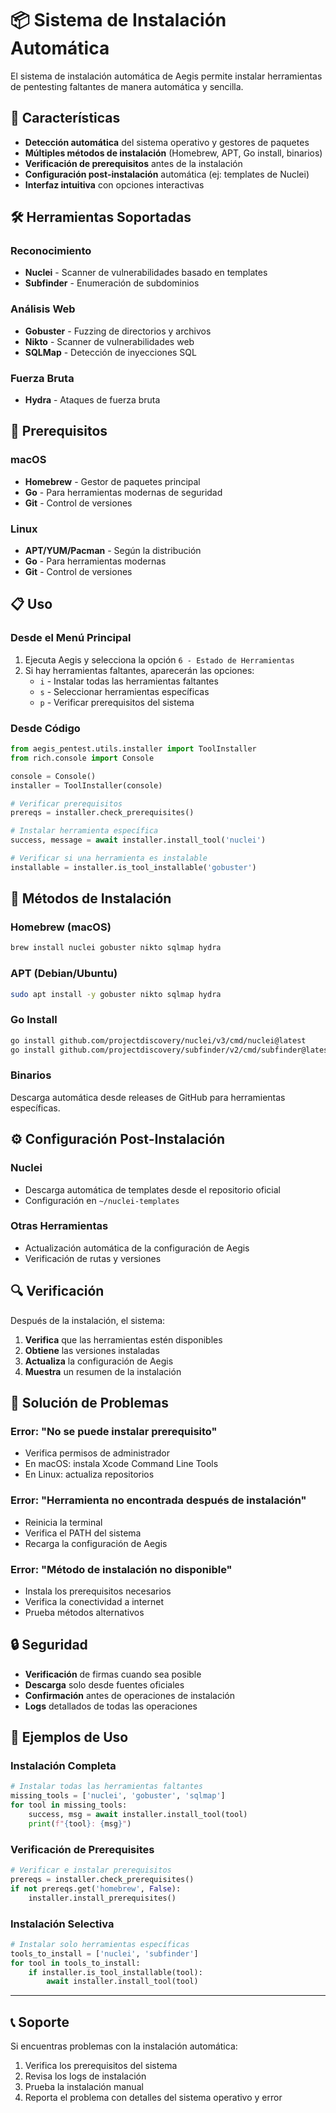 # 📦 Sistema de Instalación Automática

El sistema de instalación automática de Aegis permite instalar herramientas de pentesting faltantes de manera automática y sencilla.

## 🚀 Características

- **Detección automática** del sistema operativo y gestores de paquetes
- **Múltiples métodos de instalación** (Homebrew, APT, Go install, binarios)
- **Verificación de prerequisitos** antes de la instalación
- **Configuración post-instalación** automática (ej: templates de Nuclei)
- **Interfaz intuitiva** con opciones interactivas

## 🛠️ Herramientas Soportadas

### Reconocimiento
- **Nuclei** - Scanner de vulnerabilidades basado en templates
- **Subfinder** - Enumeración de subdominios

### Análisis Web
- **Gobuster** - Fuzzing de directorios y archivos
- **Nikto** - Scanner de vulnerabilidades web
- **SQLMap** - Detección de inyecciones SQL

### Fuerza Bruta
- **Hydra** - Ataques de fuerza bruta

## 🔧 Prerequisitos

### macOS
- **Homebrew** - Gestor de paquetes principal
- **Go** - Para herramientas modernas de seguridad
- **Git** - Control de versiones

### Linux
- **APT/YUM/Pacman** - Según la distribución
- **Go** - Para herramientas modernas
- **Git** - Control de versiones

## 📋 Uso

### Desde el Menú Principal

1. Ejecuta Aegis y selecciona la opción `6 - Estado de Herramientas`
2. Si hay herramientas faltantes, aparecerán las opciones:
   - `i` - Instalar todas las herramientas faltantes
   - `s` - Seleccionar herramientas específicas
   - `p` - Verificar prerequisitos del sistema

### Desde Código

```python
from aegis_pentest.utils.installer import ToolInstaller
from rich.console import Console

console = Console()
installer = ToolInstaller(console)

# Verificar prerequisitos
prereqs = installer.check_prerequisites()

# Instalar herramienta específica
success, message = await installer.install_tool('nuclei')

# Verificar si una herramienta es instalable
installable = installer.is_tool_installable('gobuster')
```

## 🎯 Métodos de Instalación

### Homebrew (macOS)
```bash
brew install nuclei gobuster nikto sqlmap hydra
```

### APT (Debian/Ubuntu)
```bash
sudo apt install -y gobuster nikto sqlmap hydra
```

### Go Install
```bash
go install github.com/projectdiscovery/nuclei/v3/cmd/nuclei@latest
go install github.com/projectdiscovery/subfinder/v2/cmd/subfinder@latest
```

### Binarios
Descarga automática desde releases de GitHub para herramientas específicas.

## ⚙️ Configuración Post-Instalación

### Nuclei
- Descarga automática de templates desde el repositorio oficial
- Configuración en `~/nuclei-templates`

### Otras Herramientas
- Actualización automática de la configuración de Aegis
- Verificación de rutas y versiones

## 🔍 Verificación

Después de la instalación, el sistema:

1. **Verifica** que las herramientas estén disponibles
2. **Obtiene** las versiones instaladas
3. **Actualiza** la configuración de Aegis
4. **Muestra** un resumen de la instalación

## 🚨 Solución de Problemas

### Error: "No se puede instalar prerequisito"
- Verifica permisos de administrador
- En macOS: instala Xcode Command Line Tools
- En Linux: actualiza repositorios

### Error: "Herramienta no encontrada después de instalación"
- Reinicia la terminal
- Verifica el PATH del sistema
- Recarga la configuración de Aegis

### Error: "Método de instalación no disponible"
- Instala los prerequisitos necesarios
- Verifica la conectividad a internet
- Prueba métodos alternativos

## 🔒 Seguridad

- **Verificación** de firmas cuando sea posible
- **Descarga** solo desde fuentes oficiales
- **Confirmación** antes de operaciones de instalación
- **Logs** detallados de todas las operaciones

## 🌟 Ejemplos de Uso

### Instalación Completa
```python
# Instalar todas las herramientas faltantes
missing_tools = ['nuclei', 'gobuster', 'sqlmap']
for tool in missing_tools:
    success, msg = await installer.install_tool(tool)
    print(f"{tool}: {msg}")
```

### Verificación de Prerequisites
```python
# Verificar e instalar prerequisitos
prereqs = installer.check_prerequisites()
if not prereqs.get('homebrew', False):
    installer.install_prerequisites()
```

### Instalación Selectiva
```python
# Instalar solo herramientas específicas
tools_to_install = ['nuclei', 'subfinder']
for tool in tools_to_install:
    if installer.is_tool_installable(tool):
        await installer.install_tool(tool)
```

---

## 📞 Soporte

Si encuentras problemas con la instalación automática:

1. Verifica los prerequisitos del sistema
2. Revisa los logs de instalación
3. Prueba la instalación manual
4. Reporta el problema con detalles del sistema operativo y error 